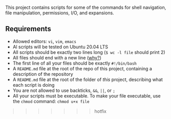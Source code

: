 This project contains scripts for some of the commands for shell navigation, file manipulation, permissions, I/O, and expansions.

## Requirements
- Allowed editors: `vi`, `vim`, `emacs`
- Al scripts will be tested on Ubuntu 20.04 LTS
- All scripts should be exactly two lines long (`$ wc -l file` should print 2)
- All files should end with a new line ([why?](https://unix.stackexchange.com/questions/18743/whats-the-point-in-adding-a-new-line-to-the-end-of-a-file/18789))
- The first line of all your files should be exactly `#!/bin/bash`
- A `README.md` file at the root of the repo of this project, containing a description of the repository
- A `README.md` file at the root of the folder of _this_ project, describing what each script is doing
- You are not allowed to use backticks, `&&`, `||`, or `;`
- All your scripts must be executable. To make your file executable, use the `chmod` command: `chmod u+x file`

>>>>>>> hotfix
